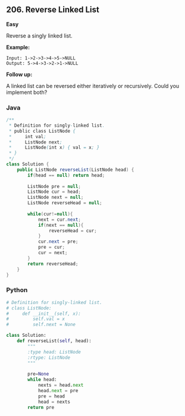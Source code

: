 ## 206. Reverse Linked List

**Easy**

Reverse a singly linked list.

**Example:**

```
Input: 1->2->3->4->5->NULL
Output: 5->4->3->2->1->NULL
```

**Follow up:**

A linked list can be reversed either iteratively or recursively. Could you implement both?

### Java

````java
/**
 * Definition for singly-linked list.
 * public class ListNode {
 *     int val;
 *     ListNode next;
 *     ListNode(int x) { val = x; }
 * }
 */
class Solution {
    public ListNode reverseList(ListNode head) {
        if(head == null) return head;
        
        ListNode pre = null;
        ListNode cur = head;
        ListNode next = null;
        ListNode reverseHead = null;
        
        while(cur!=null){
            next = cur.next;
            if(next == null){
                reverseHead = cur;
            }
            cur.next = pre;
            pre = cur;
            cur = next;
        }
        return reverseHead;
    }
}
````

### Python

````python
# Definition for singly-linked list.
# class ListNode:
#     def __init__(self, x):
#         self.val = x
#         self.next = None

class Solution:
    def reverseList(self, head):
        """
        :type head: ListNode
        :rtype: ListNode
        """
        
        pre=None
        while head:
            nexts = head.next
            head.next = pre
            pre = head
            head = nexts
        return pre
````

